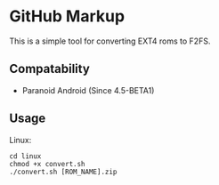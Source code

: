 GitHub Markup
=============
This is a simple tool for converting EXT4 roms to F2FS.

Compatability
-----
* Paranoid Android (Since 4.5-BETA1)

Usage
-----
Linux:

    cd linux
    chmod +x convert.sh
    ./convert.sh [ROM_NAME].zip
